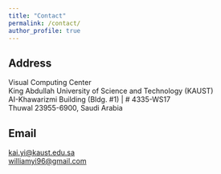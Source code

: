 ```yaml
---
title: "Contact"
permalink: /contact/
author_profile: true
---
```


Address
---
Visual Computing Center          
King Abdullah University of Science and Technology (KAUST)            
AI-Khawarizmi Building (Bldg. #1) | # 4335-WS17             
Thuwal 23955-6900, Saudi Arabia

Email
---
kai.yi@kaust.edu.sa                   
williamyi96@gmail.com                  
